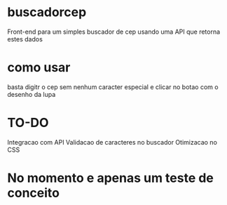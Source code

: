   
# buscadorcep
Front-end para um simples buscador de cep usando uma API que retorna estes dados

# como usar
basta digitr o cep sem nenhum caracter especial e clicar no botao com o desenho da lupa

# TO-DO
Integracao com API Validacao de caracteres no buscador Otimizacao no CSS

# No momento e apenas um teste de conceito

